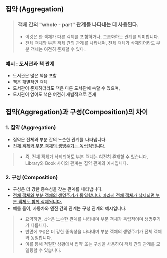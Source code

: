 ## 집약 (Aggregation)
> ### 객체 간의 "whole - part" 관계를 나타내는 데 사용된다. 
> - 이것은 한 객체가 다른 객체를 포함하거나, 그룹화하는 관계를 의미합니다.
> - 전체 객체와 부분 객체 간의 관계를 나타내며, 전체 객체가 삭제되더라도 부분 객체는 여전히 존재할 수 있다.


### 예시 : 도서관과 책 관계
- 도서관은 많은 책을 포함
- 책은 개별적인 객체
- 도서관이 존재하더라도 책은 다른 도서관에 속할 수 있으며, 
- 도서관이 없어도 책은 여전히 개별적으로 존재 

## 집약(Aggregation)과 구성(Composition)의 차이 
### 1. 집약 (Aggregation)
- 집약은 전체와 부분 간의 느슨한 관계를 나타냅니다.
- <u>전체 객체와 부분 객체의 생명주기는 독립적입니다.</u> 
>- 즉, 전체 객체가 삭제되어도 부분 객체는 여전히 존재할 수 있습니다.
Library와 Book 사이의 관계는 집약 관계의 예시입니다.

### 2. 구성 (Composition)
- 구성은 더 강한 종속성을 갖는 관계를 나타냅니다.
- <u>전체 객체와 부분 객체의 생명주기가 동일합니다. 따라서 전체 객체가 삭제되면 부분 객체도 함께 삭제됩니다.</u>
- 예를 들어, 자동차와 엔진 간의 관계는 구성 관계의 예시입니다. 

> - 요약하면, `집약`은 느슨한 관계를 나타내며 부분 객체가 독립적이며 생명주기가 다릅니다. 
> - 반면에 `구성`은 더 강한 종속성을 나타내며 부분 객체의 생명주기가 전체 객체와 동일합니다. 
> - 이를 통해 적절한 상황에서 집약 또는 구성을 사용하여 객체 간의 관계를 모델링할 수 있습니다.